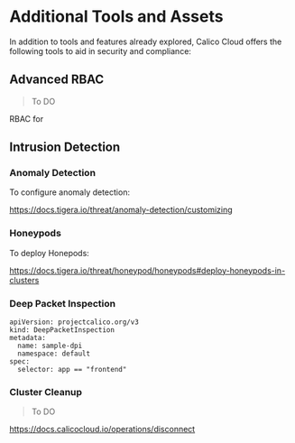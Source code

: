 # Additional Tools and Assets

In addition to tools and features already explored, Calico Cloud offers the following tools to aid in security and compliance:

## Advanced RBAC

> To DO

RBAC for

## Intrusion Detection

### Anomaly Detection

To configure anomaly detection:

https://docs.tigera.io/threat/anomaly-detection/customizing

### Honeypods

To deploy Honepods:

https://docs.tigera.io/threat/honeypod/honeypods#deploy-honeypods-in-clusters

### Deep Packet Inspection

```
apiVersion: projectcalico.org/v3
kind: DeepPacketInspection
metadata:
  name: sample-dpi
  namespace: default
spec:
  selector: app == "frontend"
```

### Cluster Cleanup


> To DO

https://docs.calicocloud.io/operations/disconnect


